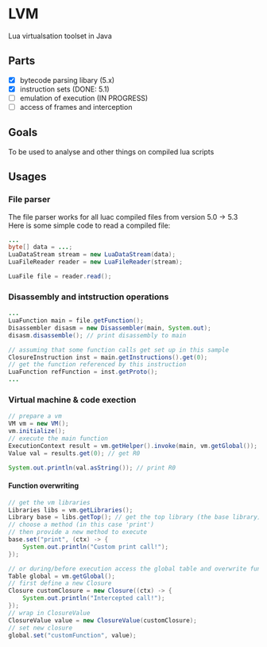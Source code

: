 # LVM
Lua virtualsation toolset in Java

## Parts
- [x] bytecode parsing libary (5.x)
- [x] instruction sets (DONE: 5.1)
- [ ] emulation of execution (IN PROGRESS)
- [ ] access of frames and interception

## Goals
To be used to analyse and other things on compiled lua scripts

## Usages

### File parser
The file parser works for all luac compiled files from version 5.0 -> 5.3   
Here is some simple code to read a compiled file:
```java
...
byte[] data = ...;
LuaDataStream stream = new LuaDataStream(data);
LuaFileReader reader = new LuaFileReader(stream);

LuaFile file = reader.read();
```

### Disassembly and intstruction operations
```java
...
LuaFunction main = file.getFunction();
Disassembler disasm = new Disassembler(main, System.out);
disasm.disassemble(); // print disassembly to main

// assuming that some function calls get set up in this sample
ClosureInstruction inst = main.getInstructions().get(0); 
// get the function referenced by this instruction
LuaFunction refFunction = inst.getProto();
...
```

### Virtual machine & code exection
```java
// prepare a vm
VM vm = new VM();
vm.initialize();
// execute the main function
ExecutionContext result = vm.getHelper().invoke(main, vm.getGlobal());
Value val = results.get(0); // get R0

System.out.println(val.asString()); // print R0
```

#### Function overwriting
```java
// get the vm libraries
Libraries libs = vm.getLibraries();
Library base = libs.getTop(); // get the top library (the base library)
// choose a method (in this case 'print')
// then provide a new method to execute
base.set("print", (ctx) -> {
    System.out.println("Custom print call!");	
});

// or during/before execution access the global table and overwrite functions directly
Table global = vm.getGlobal();
// first define a new Closure
Closure customClosure = new Closure((ctx) -> {   
	System.out.println("Intercepted call!");
});
// wrap in ClosureValue
ClosureValue value = new ClosureValue(customClosure);        
// set new closure
global.set("customFunction", value);
```



